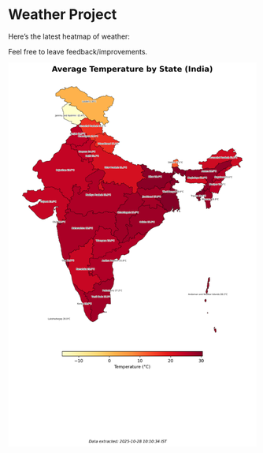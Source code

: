 # Weather Project

Here’s the latest heatmap of weather:

Feel free to leave feedback/improvements.

![India Heatmap](docs/assets/india_heatmap.png?v=004944)
